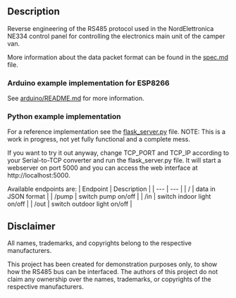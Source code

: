 ## Description
Reverse engineering of the RS485 protocol used in the NordElettronica NE334 control panel for controlling the electronics main unit of the camper van.

More information about the data packet format can be found in the [spec.md](spec.md) file.

### Arduino example implementation for ESP8266
See [arduino/README.md](arduino/README.md) for more information.

### Python example implementation

For a reference implementation see the [flask_server.py](flask_server.py) file.
NOTE: This is a work in progress, not yet fully functional and a complete mess.

If you want to try it out anyway, change TCP_PORT and TCP_IP according to your Serial-to-TCP converter and run the flask_server.py file.
It will start a webserver on port 5000 and you can access the web interface at http://localhost:5000.

Available endpoints are:
| Endpoint | Description |
| --- | --- |
| / | data in JSON format |
| /pump |  switch pump on/off |
| /in |  switch indoor light on/off |
| /out |  switch outdoor light on/off |

## Disclaimer

All names, trademarks, and copyrights belong to the respective manufacturers.

This project has been created for demonstration purposes only, to show how the RS485 bus can be interfaced. The authors of this project do not claim any ownership over the names, trademarks, or copyrights of the respective manufacturers.